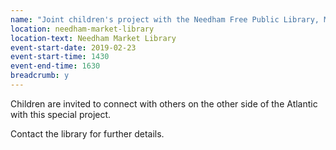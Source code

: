 ```yaml
---
name: "Joint children's project with the Needham Free Public Library, Massachusetts"
location: needham-market-library
location-text: Needham Market Library
event-start-date: 2019-02-23
event-start-time: 1430
event-end-time: 1630
breadcrumb: y
---
```


Children are invited to connect with others on the other side of the Atlantic with this special project.

Contact the library for further details.
